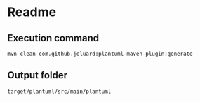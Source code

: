 # Readme

## Execution command

`mvn clean com.github.jeluard:plantuml-maven-plugin:generate`

## Output folder

`target/plantuml/src/main/plantuml`
